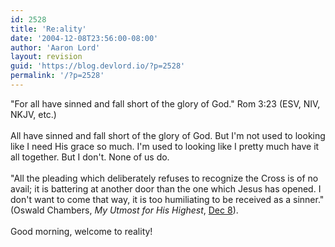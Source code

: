 ```yaml
---
id: 2528
title: 'Re:ality'
date: '2004-12-08T23:56:00-08:00'
author: 'Aaron Lord'
layout: revision
guid: 'https://blog.devlord.io/?p=2528'
permalink: '/?p=2528'
---
```


"For all have sinned and fall short of the glory of God." Rom 3:23 (ESV, NIV, NKJV, etc.)<br /><br />All have sinned and fall short of the glory of God.  But I'm not used to looking like I need His grace so much.  I'm used to looking like I pretty much have it all together.  But I don't.  None of us do.<br /><br />"All the pleading which deliberately refuses to recognize the Cross is of no avail; it is battering at another door than the one which Jesus has opened.  I don't want to come that way, it is too humiliating to be received as a sinner."  (Oswald Chambers, <i>My Utmost for His Highest</i>, <a href="http://www.gospelcom.net/rbc/utmost/12/08/" target="_blank" rel="noopener">Dec 8</a>).<br /><br />Good morning, welcome to reality!<div class="blogger-post-footer"></div>